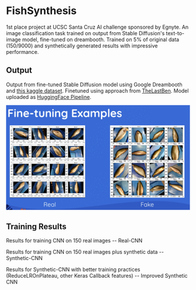 # FishSynthesis
1st place project at UCSC Santa Cruz AI challenge sponsored by Egnyte. An image classification task trained on output from Stable Diffusion's text-to-image model, fine-tuned on dreambooth. Trained on 5% of original data (150/9000) and synthetically generated results with impressive performance.

## Output
Output from fine-tuned Stable Diffusion model using Google Dreambooth and [this kaggle dataset](https://www.kaggle.com/datasets/crowww/a-large-scale-fish-dataset). Finetuned using approach from [TheLastBen](https://github.com/TheLastBen/fast-stable-diffusion). Model uploaded as [HuggingFace Pipeline](https://huggingface.co/arnavkartikeya/fakedmarinedata). 

![Real vs Fake Images](real-fake-compare.jpeg)

## Training Results
Results for training CNN on 150 real images -- Real-CNN

Results for training CNN on 150 real images plus synthetic data -- Synthetic-CNN

Results for Synthetic-CNN with better training practices (ReduceLROnPlateau, other Keras Callback features) -- Improved Synthetic CNN

